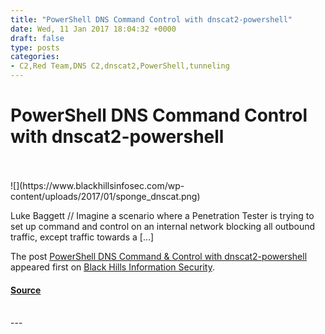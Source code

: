 ```yaml
---
title: "PowerShell DNS Command Control with dnscat2-powershell"
date: Wed, 11 Jan 2017 18:04:32 +0000
draft: false
type: posts
categories: 
- C2,Red Team,DNS C2,dnscat2,PowerShell,tunneling
---
```

# PowerShell DNS Command Control with dnscat2-powershell

<br/>

<br/>
![](https://www.blackhillsinfosec.com/wp-content/uploads/2017/01/sponge_dnscat.png)

Luke Baggett // Imagine a scenario where a Penetration Tester is trying to set up command and control on an internal network blocking all outbound traffic, except traffic towards a \[…\]

The post [PowerShell DNS Command & Control with dnscat2-powershell](https://www.blackhillsinfosec.com/powershell-dns-command-control-with-dnscat2-powershell/) appeared first on [Black Hills Information Security](https://www.blackhillsinfosec.com).

#### [Source](https://www.blackhillsinfosec.com/powershell-dns-command-control-with-dnscat2-powershell/)

<br/>
---
